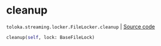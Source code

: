 # cleanup
`toloka.streaming.locker.FileLocker.cleanup` | [Source code](https://github.com/Toloka/toloka-kit/blob/v1.1.3/src/streaming/locker.py#L107)

```python
cleanup(self, lock: BaseFileLock)
```

